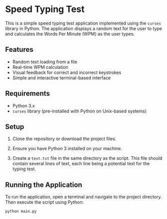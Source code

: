 # Speed Typing Test

This is a simple speed typing test application implemented using the `curses` library in Python. The application displays a random text for the user to type and calculates the Words Per Minute (WPM) as the user types.

## Features

- Random text loading from a file
- Real-time WPM calculation
- Visual feedback for correct and incorrect keystrokes
- Simple and interactive terminal-based interface

## Requirements

- Python 3.x
- `curses` library (pre-installed with Python on Unix-based systems)

## Setup

1. Clone the repository or download the project files.

2. Ensure you have Python 3 installed on your machine.

3. Create a `text.txt` file in the same directory as the script. This file should contain several lines of text, each line being a potential text for the typing test.

## Running the Application

To run the application, open a terminal and navigate to the project directory. Then execute the script using Python:

```bash
python main.py

